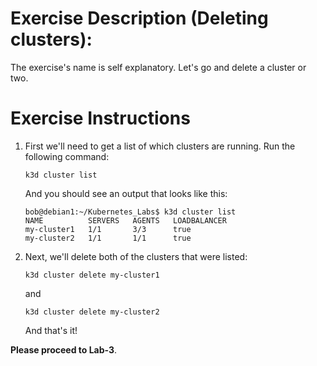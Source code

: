 

# Exercise Description (Deleting clusters):
The exercise's name is self explanatory. Let's go and delete a cluster or two.


# Exercise Instructions
1. First we'll need to get a list of which clusters are running. Run the following command:
   ```
   k3d cluster list
   ```
   And you should see an output that looks like this:
   ```
   bob@debian1:~/Kubernetes_Labs$ k3d cluster list
   NAME          SERVERS   AGENTS   LOADBALANCER
   my-cluster1   1/1       3/3      true
   my-cluster2   1/1       1/1      true
   ```
2. Next, we'll delete both of the clusters that were listed:
   ```
   k3d cluster delete my-cluster1
   ```
   and
   ```
   k3d cluster delete my-cluster2
   ```
   And that's it! 

**Please proceed to Lab-3**.